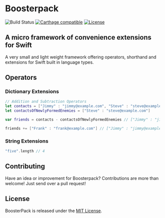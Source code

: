 # Boosterpack
![Build Status](https://travis-ci.org/Nirma/boosterpack.svg?branch=master)
[![Carthage compatible](https://img.shields.io/badge/Carthage-compatible-4BC51D.svg?style=flat)](https://github.com/Carthage/Carthage)
[![License](http://img.shields.io/:license-mit-blue.svg)](http://doge.mit-license.org)

## A micro framework of convenience extensions for Swift

A very small and light weight framework offering operators, shorthand and extensions
for Swift built in language types.

## Operators

### Dictionary Extensions

```swift
// Addition and Subtraction Operators
let contacts = ["Jimmy" : "jimmy@example.com", "Steve" : "steve@example.com", "Jane" : "jane@example.com"]
let contactsOfNewlyFormedEnemies = ["Steve" : "steve@example.com"]

var friends = contacts - contactsOfNewlyFormedEnemies // ["Jimmy" : "jimmy@example.com", "Jane" : "jane@example.com"]

friends += ["Frank" : "frank@example.com"] // ["Jimmy" : "jimmy@example.com", "Frank" : "frank@example.com", "Jane" : "jane@example.com"]

```
### String Extensions

```swift
"five".length // 4
```
## Contributing

Have an idea or improvement for Boosterpack?
Contributions are more than welcome!
Just send over a pull request!

## License

BoosterPack is released under the [MIT License](LICENSE).



